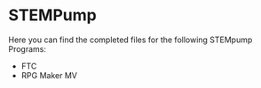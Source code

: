 # STEMPump
Here you can find the completed files for the following STEMpump Programs:

*   FTC
*   RPG Maker MV
